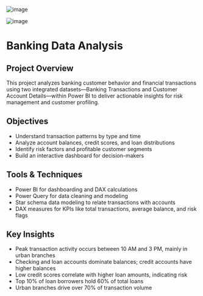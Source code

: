 ![image](https://github.com/user-attachments/assets/e767cc97-7ee9-43a3-9070-1a9ad10fe8e8)

![image](https://github.com/user-attachments/assets/02646155-a822-4541-ac5d-a17d01774bd1)


# Banking Data Analysis

## Project Overview  
This project analyzes banking customer behavior and financial transactions using two integrated datasets—Banking Transactions and Customer Account Details—within Power BI to deliver actionable insights for risk management and customer profiling.

## Objectives  
- Understand transaction patterns by type and time  
- Analyze account balances, credit scores, and loan distributions  
- Identify risk factors and profitable customer segments  
- Build an interactive dashboard for decision-makers  

## Tools & Techniques  
- Power BI for dashboarding and DAX calculations  
- Power Query for data cleaning and modeling  
- Star schema data modeling to relate transactions with accounts  
- DAX measures for KPIs like total transactions, average balance, and risk flags  

## Key Insights  
- Peak transaction activity occurs between 10 AM and 3 PM, mainly in urban branches  
- Checking and loan accounts dominate balances; credit accounts have higher balances  
- Low credit scores correlate with higher loan amounts, indicating risk  
- Top 10% of loan borrowers hold 60% of total loans  
- Urban branches drive over 70% of transaction volume  
